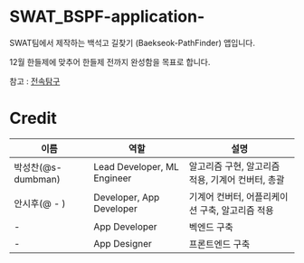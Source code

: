 # SWAT_BSPF-application-
SWAT팀에서 제작하는 백석고 길찾기 (Baekseok-PathFinder) 앱입니다.

12월 한들제에 맞추어 한들제 전까지 완성함을 목표로 합니다.

참고 : [전속탐구](https://github.com/s-dumbman/FE_HeuristicAlgor)

# Credit
|이름|역할|설명|
|------|---|---|
|박성찬(@s-dumbman)|Lead Developer, ML Engineer|알고리즘 구현, 알고리즘 적용, 기계어 컨버터, 총괄|
|안시후(@ - )|Developer, App Developer|기계어 컨버터, 어플리케이션 구축, 알고리즘 적용|
| - |App Developer|벡엔드 구축|
| - |App Designer|프론트엔드 구축|
